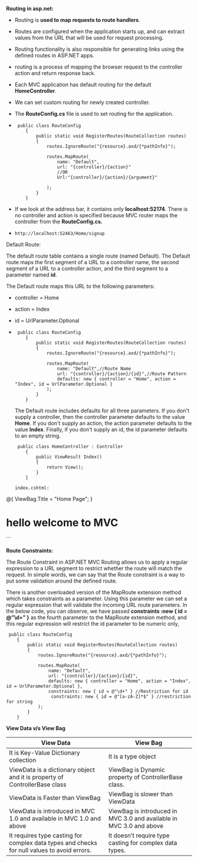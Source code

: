 **Routing in asp.net:**

- Routing is **used to map requests to route handlers**.

-  Routes are configured when the application starts up, and can extract values from the URL that will be used for request processing.

-  Routing functionality is also responsible for generating links using the defined routes in ASP.NET apps.

- routing is a process of mapping the browser request to the controller action and return response back.

- Each MVC application has default routing for the default **HomeController**.

-  We can set custom routing for newly created controller.

- The **RouteConfig.cs** file is used to set routing for the application.

- ```
   public class RouteConfig
      {
          public static void RegisterRoutes(RouteCollection routes)
          {
              routes.IgnoreRoute("{resource}.axd/{*pathInfo}");
    
              routes.MapRoute(
                  name: "Default",
                  url: "{controller}/{action}"
                  //OR
                  Url:"{controller}/{action}/{argument}"
                
              );
          }
      }
  ```

- If we look at the address bar, it contains only **localhost:52174**. There is no controller and action is specified because MVC router maps the controller from the **RouteConfig.cs.**

- ```
  http://localhost:52463/Home/signup
  ```




Default Route:

The default route table contains a single route (named Default). The Default route maps the first segment of a URL to a controller name, the second segment of a URL to a controller action, and the third segment to a parameter named **id**.

The Default route maps this URL to the following parameters:

- controller = Home

- action = Index

- id = UrlParameter.Optional

- ```
   public class RouteConfig
      {
          public static void RegisterRoutes(RouteCollection routes)
          {
              routes.IgnoreRoute("{resource}.axd/{*pathInfo}");
  
              routes.MapRoute(
                  name: "Default",//Route Name
                  url: "{controller}/{action}/{id}",//Route Pattern
                  defaults: new { controller = "Home", action = "Index", id = UrlParameter.Optional }
              );
          }
      }
  ```

  The Default route includes defaults for all three parameters. If you don't supply a controller, then the controller parameter defaults to the value **Home**. If you don't supply an action, the action parameter defaults to the value **Index**. Finally, if you don't supply an id, the id parameter defaults to an empty string.

  ```
   public class HomeController : Controller
      {
          public ViewResult Index()
          {
              return View();
          }
      }
  ```

  ```
  index.cshtml:
 @{
    ViewBag.Title = "Home Page";
}

<h1>hello welcome to MVC</h1>
  ```

  

**Route Constraints:**

The Route Constraint in ASP.NET MVC Routing allows us to apply a regular expression to a URL segment to restrict whether the route will match the request. In simple words, we can say that the Route constraint is a way to put some validation around the defined route.

There is another overloaded version of the MapRoute extension method which takes constraints as a parameter. Using this parameter we can set a regular expression that will validate the incoming URL route parameters. In the below code, you can observe, we have passed **constraints :new { id = @”\d+” }** as the fourth parameter to the MapRoute extension method, and this regular expression will restrict the id parameter to be numeric only,

```
 public class RouteConfig
    {
        public static void RegisterRoutes(RouteCollection routes)
        {
            routes.IgnoreRoute("{resource}.axd/{*pathInfo}");

            routes.MapRoute(
                name: "Default",
                url: "{controller}/{action}/{id}",
                defaults: new { controller = "Home", action = "Index", id = UrlParameter.Optional },
                constraints: new { id = @"\d+" } //Restriction for id
                 constraints: new { id = @"[a-zA-Z]*$" } //restriction for string
            );
        }
    }
```



**View Data v/s View Bag** 

| View Data                                                    | View Bag                                                     |
| ------------------------------------------------------------ | ------------------------------------------------------------ |
| It is Key-Value Dictionary collection                        | It is a type object                                          |
| ViewData is a dictionary object and it is property of ControllerBase class | ViewBag is Dynamic property of ControllerBase class.         |
| ViewData is Faster than ViewBag                              | ViewBag is slower than ViewData                              |
| ViewData is introduced in MVC 1.0 and available in MVC 1.0 and above | ViewBag is introduced in MVC 3.0 and available in MVC 3.0 and above |
| It requires type casting for complex data types and checks for null values to avoid errors. | It doesn’t require type casting for complex data types.      |


